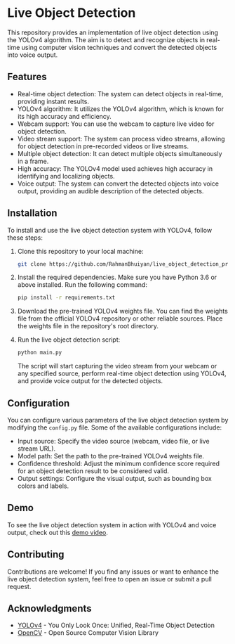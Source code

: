 # Live Object Detection 

This repository provides an implementation of live object detection using the YOLOv4 algorithm. The aim is to detect and recognize objects in real-time using computer vision techniques and convert the detected objects into voice output.

## Features

- Real-time object detection: The system can detect objects in real-time, providing instant results.
- YOLOv4 algorithm: It utilizes the YOLOv4 algorithm, which is known for its high accuracy and efficiency.
- Webcam support: You can use the webcam to capture live video for object detection.
- Video stream support: The system can process video streams, allowing for object detection in pre-recorded videos or live streams.
- Multiple object detection: It can detect multiple objects simultaneously in a frame.
- High accuracy: The YOLOv4 model used achieves high accuracy in identifying and localizing objects.
- Voice output: The system can convert the detected objects into voice output, providing an audible description of the detected objects.

## Installation

To install and use the live object detection system with YOLOv4, follow these steps:

1. Clone this repository to your local machine:

   ```bash
   git clone https://github.com/RahmanBhuiyan/live_object_detection_project.git
   ```

2. Install the required dependencies. Make sure you have Python 3.6 or above installed. Run the following command:

   ```bash
   pip install -r requirements.txt
   ```

3. Download the pre-trained YOLOv4 weights file. You can find the weights file from the official YOLOv4 repository or other reliable sources. Place the weights file in the repository's root directory.

4. Run the live object detection script:

   ```bash
   python main.py
   ```

   The script will start capturing the video stream from your webcam or any specified source, perform real-time object detection using YOLOv4, and provide voice output for the detected objects.

## Configuration

You can configure various parameters of the live object detection system by modifying the `config.py` file. Some of the available configurations include:

- Input source: Specify the video source (webcam, video file, or live stream URL).
- Model path: Set the path to the pre-trained YOLOv4 weights file.
- Confidence threshold: Adjust the minimum confidence score required for an object detection result to be considered valid.
- Output settings: Configure the visual output, such as bounding box colors and labels.

## Demo

To see the live object detection system in action with YOLOv4 and voice output, check out this [demo video](https://youtu.be/F94v10Vhj1g).

## Contributing

Contributions are welcome! If you find any issues or want to enhance the live object detection system, feel free to open an issue or submit a pull request.

## Acknowledgments

- [YOLOv4](https://github.com/AlexeyAB/darknet) - You Only Look Once: Unified, Real-Time Object Detection
- [OpenCV](https://opencv.org/) - Open Source Computer Vision Library

